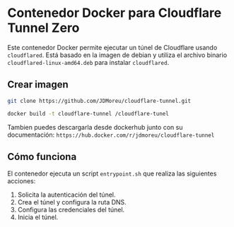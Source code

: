 # Contenedor Docker para Cloudflare Tunnel Zero

Este contenedor Docker permite ejecutar un túnel de Cloudflare usando `cloudflared`. Está basado en la imagen de debian y utiliza el archivo binario `cloudflared-linux-amd64.deb` para instalar `cloudflared`.

## Crear imagen

```bash
git clone https://github.com/JDMoreu/cloudflare-tunnel.git
```
```bash
docker build -t cloudflare-tunnel /cloudflare-tunel
```

Tambien puedes descargarla desde dockerhub junto con su documentación: `https://hub.docker.com/r/jdmoreu/cloudflare-tunnel`

## Cómo funciona

El contenedor ejecuta un script `entrypoint.sh` que realiza las siguientes acciones:

1. Solicita la autenticación del túnel.
2. Crea el túnel y configura la ruta DNS.
3. Configura las credenciales del túnel.
4. Inicia el túnel.
